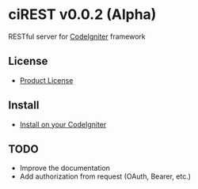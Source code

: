 # ciREST v0.0.2 (Alpha)

RESTful server for [CodeIgniter](http://codeigniter.com/) framework

## License

* [Product License](license.txt)

## Install

* [Install on your CodeIgniter](INSTALL.md)

## TODO

* Improve the documentation
* Add authorization from request (OAuth, Bearer, etc.)
